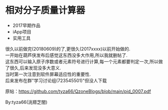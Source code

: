 # 相对分子质量计算器
- 2017早期作品
- iApp项目
- 实用工具

 很久以前做完(20180609)的了,更很久(2017xxxx)以前开始做的.  
 一开始在葫芦侠发布后感觉这东西没多大作用,所以我就删帖了.  
这东西可以输入原子序数或者元素符号进行计算,每一个元素都要判定一次,所以做了很久,后来发现没多大意义.  
当时第一次注意到软件屏幕适应性的重要性.  
后来发布在群"学习讨论组(723545501)"但没人下载  

原帖：https://github.com/tyza66/QzoneBlogs/blob/main/pid_0007.pdf

By:tyza66(洮羱芝闇)